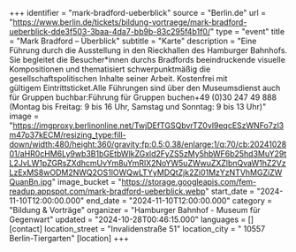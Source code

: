 +++
identifier = "mark-bradford-ueberblick"
source = "Berlin.de"
url = "https://www.berlin.de/tickets/bildung-vortraege/mark-bradford-ueberblick-dde3f503-3baa-4da7-bb9b-83c295f4b1f0/"
type = "event"
title = "Mark Bradford – Überblick"
subtitle = "Karte"
description = "Eine Führung durch die Ausstellung in den Rieckhallen des Hamburger Bahnhofs. Sie begleitet die Besucher*innen durchs Bradfords beeindruckende visuelle Kompositionen und thematisiert schwerpunktmäßig die gesellschaftspolitischen Inhalte seiner Arbeit. Kostenfrei mit gültigem Eintrittsticket.Alle Führungen sind über den Museumsdienst auch für Gruppen buchbar:Führung für Gruppen buchen+49 (0)30 247 49 888 (Montag bis Freitag: 9 bis 16 Uhr, Samstag und Sonntag: 9 bis 13 Uhr)"
image = "https://imgproxy.berlinonline.net/TwjDEfTGSQbvrTZ0vl9eqcESzWNFo7zl3m47p37kECM/resizing_type:fill-down/width:480/height:360/gravity:fp:0.5:0.38/enlarge:1/q:70/cb:2024102801/aHR0cHM6Ly9wb3B1bGEtbWlkZGxld2FyZS5zMy5hbWF6b25hd3MuY29tL2JvLW1pZGRsZXdhcmUvYm8uYmRlX2NoYW5uZWwuZXZlbnQvaW1hZ2VzLzExMS8wODM2NWQ2OS1lOWQwLTYyMDQtZjk2Zi01MzYzNTVhMGZiZWQuanBn.jpg"
image_bucket = "https://storage.googleapis.com/fem-readup.appspot.com/mark-bradford-ueberblick.webp"
start_date = "2024-11-10T12:00:00.000"
end_date = "2024-11-10T12:00:00.000"
category = "Bildung & Vorträge"
organizer = "Hamburger Bahnhof - Museum für Gegenwart"
updated = "2024-10-28T00:46:15.000"
languages = []
[contact]
location_street = "Invalidenstraße 51"
location_city = " 10557 Berlin-Tiergarten"
[location]
+++